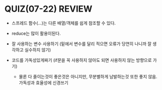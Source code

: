 # QUIZ(07-22) REVIEW

- 스프레드 함수(...)는 다른 배열/객체를 쉽게 참조할 수 있다. 

- reduce는 많이 활용이된다. 

- 잘 사용하는 변수 사용하기 (밑에서 변수를 달리 적으면 오류가 당연히 나니까 잘 생각하고 실수하지 않기)

- 코드를 가독성있게짜기 (if문을 꼭 사용하지 않아도 되면 사용하지 않는 방향으로 가기)

	- 물론 다 줄이는것이 좋은것은 아니지만, 무분별하게 남발하는것 또한 좋지 않음. 가독성과 효율성에 신경쓰기

